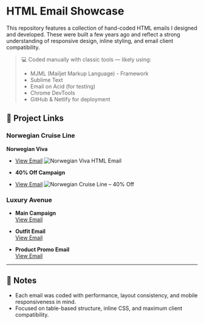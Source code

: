 # HTML Email Showcase

This repository features a collection of hand-coded HTML emails I designed and developed. These were built a few years ago and reflect a strong understanding of responsive design, inline styling, and email client compatibility.

> 💻 Coded manually with classic tools — likely using:
> - MJML (Mailjet Markup Language) - Framework
> - Sublime Text  
> - Email on Acid (for testing)  
> - Chrome DevTools  
> - GitHub & Netlify for deployment

## 📧 Project Links

### Norwegian Cruise Line
**Norwegian Viva**
- [View Email](https://shimmering-pudding-c6e323.netlify.app/)
  ![Norwegian Viva HTML Email](https://raw.githubusercontent.com/cpuncekar/html-emails/main/Norwegian-Viva-HTML-Email.png)
  
- **40% Off Campaign**  
- [View Email](https://lucent-dasik-2c78c2.netlify.app/)
  ![Norwegian Cruise Line – 40% Off](https://raw.githubusercontent.com/cpuncekar/html-emails/main/02-norwegian-40percent-off.png)

### Luxury Avenue
- **Main Campaign**  
  [View Email](https://storied-liger-2011ed.netlify.app/)

- **Outfit Email**  
  [View Email](https://lucent-profiterole-d29539.netlify.app/)

- **Product Promo Email**  
  [View Email](https://bucolic-bonbon-a19f5d.netlify.app/)

---

## 🔧 Notes

- Each email was coded with performance, layout consistency, and mobile responsiveness in mind.
- Focused on table-based structure, inline CSS, and maximum client compatibility.
